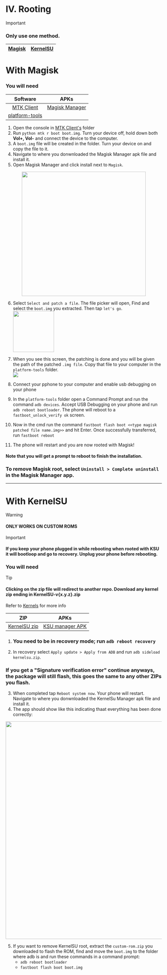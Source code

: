 # IV. Rooting

> [!IMPORTANT]
>
> ### Only use one method.
>
> | [Magisk](#with-magisk) | [KernelSU](#with-kernelsu) |
> | :--------------------: | :------------------------: |

# With Magisk
### You will need

| Software | APKs |
| :------: | :--: |
| [MTK Client](https://github.com/bkerler/mtkclient/archive/refs/heads/main.zip) | [Magisk Manager](https://github.com/topjohnwu/Magisk/releases/tag/v27.0) |
| [platform-tools](https://dl.google.com/android/repository/platform-tools-latest-windows.zip) | |

1. Open the console in [MTK Client's](https://github.com/bkerler/mtkclient/archive/refs/heads/main.zip) folder
2. Run `python mtk r boot boot.img`. Turn your device off, hold down both **Vol+, Vol-** and connect the device to the computer.
3. A `boot.img` file will be created in the folder. Turn your device on and copy the file to it.
4. Navigate to where you donwnloaded the Magisk Manager apk file and install it.
5. Open Magisk Manager and click install next to `Magisk`.
<p align="center"><img src="https://i.imgur.com/CAbHxPv.png" width=400></p>

6. Select `Select and patch a file`. The file picker will open, Find and select the `boot.img` you extracted. Then tap `let's go`.
<img src="https://i.imgur.com/4m7CJfB.png" height=131.830985915></p>

7. When you see this screen, the patching is done and you will be given the path of the patched `.img file`. Copy that file to your computer in the `platform-tools` folder.  
   ![](https://i.imgur.com/D9qyjbGm.png)

8. Connect your pphone to your computer and enable usb debugging on your phone 
9. In the `platform-tools` folder open a Command Prompt and run the command `adb devices`. Accept USB Debugging on your phone and run `adb reboot bootloader`. The phone will reboot to a `fastboot_unlock_verify ok` screen.
10. Now in the cmd run the command `fastboot flash boot <<type magisk patched file name.img>>` and hit Enter. Once successfully transferred, run `fastboot reboot`
11. The phone will restart and you are now rooted with Magisk!
#### Note that you will get a prompt to reboot to finish the installation.

### To remove Magisk root, select `Uninstall > Complete uninstall` in the Magisk Manager app.
 * * * * * * * * * * * * * * * * * * * * * * * * * * * * * * * * * * * * * * * * * * * * * * * *
# With KernelSU
> [!WARNING]
> #### ONLY WORKS ON CUSTOM ROMS

> [!IMPORTANT]
> #### If you keep your phone plugged in while rebooting when rooted with KSU it will bootloop and go to recovery. Unplug your phone before rebooting.

### You will need

> [!Tip]
> #### Clicking on the zip file will redirect to another repo. Download any kernel zip ending in KernelSU-v{x.y.z}.zip
> Refer to [Kernels](/kernels.md) for more info

| ZIP | APKs |
| :-: | :--: |
| [KernelSU zip](https://github.com/HowWof/KernelSU_Builder/releases/latest) | [KSU manager APK](https://github.com/tiann/KernelSU/releases/download/v0.7.6/KernelSU_v0.7.6_11458-release.apk) |

1.  ### You need to be in recovery mode; run `adb reboot recovery`
2.  In recovery select `Apply update > Apply from ADB` and run `adb sideload kernelsu.zip`.

### If you get a "Signature verification error" continue anyways, the package will still flash, this goes the same to any other ZIPs you flash.

3. When completed tap `Reboot system now`. Your phone will restart. Navigate to where you donwnloaded the KernelSu Manager apk file and install it.
4. The app should show like this indicating thaat everything has been done correctly:
<p align="center"><img src="https://i.imgur.com/XhOFSXP.png" height="700"></p>

5. If you want to remove KernelSU root, extract the `custom-rom.zip` you downloaded to flash the ROM, find and move the `boot.img` to the folder where adb is and run these commands in a command prompt:
   - `adb reboot bootloader`
   - `fastboot flash boot boot.img`
